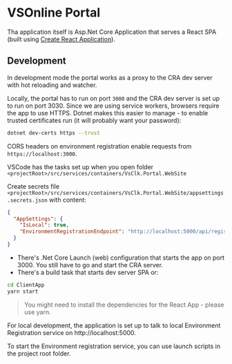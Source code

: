# VSOnline Portal

Tha application itself is Asp.Net Core Application that serves a React SPA (built using [Create React Application](https://github.com/facebook/create-react-app)).

## Development

In development mode the portal works as a proxy to the CRA dev server with hot reloading and watcher.

Locally, the portal has to run on port `3000` and the CRA dev server is set up to run on port 3030. Since we are using service workers, browsers require the app to use HTTPS. Dotnet makes this easier to manage - to enable trusted certificates run (it will probably want your password):
```sh
dotnet dev-certs https --trust
```

CORS headers on environment registration enable requests from `https://localhost:3000`.


VSCode has the tasks set up when you open folder `<projectRoot>/src/services/containers/VsClk.Portal.WebSite`

Create secrets file `<projectRoot>/src/services/containers/VsClk.Portal.WebSite/appsettings.secrets.json` with content:

```json
{
  "AppSettings": {
    "IsLocal": true,
    "EnvironmentRegistrationEndpoint": "http://localhost:5000/api/registration"
  }
}
```


- There's .Net Core Launch (web) configuration that starts the app on port 3000. You still have to go and start the CRA server.
- There's a build task that starts dev server SPA or:
```sh
cd ClientApp
yarn start
```

> You might need to install the dependencies for the React App - please use yarn.

For local development, the application is set up to talk to local Environment Registration service on http://localhost:5000.

To start the Environment registration service, you can use launch scripts in the project root folder.